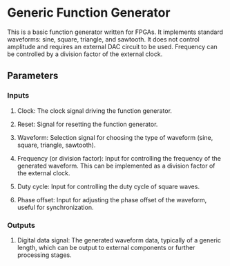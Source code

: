 
# Generic Function Generator

This is a basic function generator written for FPGAs. It implements 
standard waveforms: sine, square, triangle, and sawtooth. It does not 
control amplitude and requires an external DAC circuit to be used.
Frequency can be controlled by a division factor of the external clock.

## Parameters
### Inputs
1. Clock: 
    The clock signal driving the function generator.

2. Reset: 
    Signal for resetting the function generator.

3. Waveform: 
    Selection signal for choosing the type of waveform (sine, square, 
    triangle, sawtooth).

4. Frequency (or division factor): 
    Input for controlling the frequency of the generated waveform. This 
    can be implemented as a division factor of the external clock.

5. Duty cycle: 
    Input for controlling the duty cycle of square waves.

6. Phase offset: 
    Input for adjusting the phase offset of the waveform, useful for 
    synchronization.

### Outputs
1. Digital data signal: 
    The generated waveform data, typically of a generic length, which 
    can be output to external components or further processing stages.
